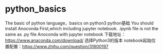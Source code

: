 # python_basics
The basic of python language，basics on python3
python基础
You should install Anoconda First,which including jupyter notebook.
.ipynb  file is not the same as .py file
Anoconda with jupyter notebook 
下载地址：https://www.anaconda.com/download/
选择Python3的版本
notebook起始位置配置：https://www.zhihu.com/question/31600197
